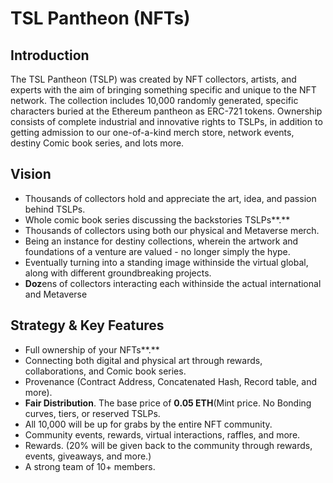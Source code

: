 # TSL Pantheon (NFTs)

## **Introduction**

The TSL Pantheon (TSLP) was created by NFT collectors, artists, and experts with the aim of bringing something specific and unique to the NFT network. The collection includes 10,000 randomly generated, specific characters buried at the Ethereum pantheon as ERC-721 tokens. Ownership consists of complete industrial and innovative rights to TSLPs, in addition to getting admission to our one-of-a-kind merch store, network events, destiny Comic book series, and lots more.

## **Vision**

* Thousands of collectors hold and appreciate the art, idea, and passion behind TSLPs.
* Whole comic book series discussing the backstories TSLPs**.**
* Thousands of collectors using both our physical and Metaverse merch.
* Being an instance for destiny collections, wherein the artwork and foundations of a venture are valued - no longer simply the hype.
* Eventually turning into a standing image withinside the virtual global, along with different groundbreaking projects.
* **Doz**ens of collectors interacting each withinside the actual international and Metaverse

## **Strategy & Key Features**

* Full ownership of your NFTs**.**
* Connecting both digital and physical art through rewards, collaborations, and Comic book series.
* Provenance (Contract Address, Concatenated Hash, Record table, and more).
* **Fair Distribution**. The base price of **0.05 ETH**(Mint price. No Bonding curves, tiers, or reserved TSLPs.
* All 10,000 will be up for grabs by the entire NFT community.
* Community events, rewards, virtual interactions, raffles, and more.
* Rewards. (20% will be given back to the community through rewards, events, giveaways, and more.)
* A strong team of 10+ members.
